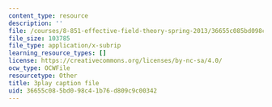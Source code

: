 ```yaml
---
content_type: resource
description: ''
file: /courses/8-851-effective-field-theory-spring-2013/36655c085bd098c41b76d809c9c00342_zd9aU90WzV8.srt
file_size: 103785
file_type: application/x-subrip
learning_resource_types: []
license: https://creativecommons.org/licenses/by-nc-sa/4.0/
ocw_type: OCWFile
resourcetype: Other
title: 3play caption file
uid: 36655c08-5bd0-98c4-1b76-d809c9c00342
---
```


